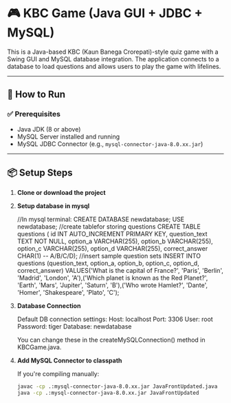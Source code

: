 # 🎮 KBC Game (Java GUI + JDBC + MySQL)

This is a Java-based KBC (Kaun Banega Crorepati)-style quiz game with a Swing GUI and MySQL database integration. The application connects to a database to load questions and allows users to play the game with lifelines.

---

## 🚀 How to Run

### ✅ Prerequisites

- Java JDK (8 or above)
- MySQL Server installed and running
- MySQL JDBC Connector (e.g., `mysql-connector-java-8.0.xx.jar`)

---

## 📦 Setup Steps

1. **Clone or download the project**

2. **Setup database in mysql**

   //In mysql terminal:
   CREATE DATABASE newdatabase;
   USE newdatabase;
   //create tablefor storing questions
   CREATE TABLE questions ( id INT AUTO_INCREMENT PRIMARY KEY, question_text TEXT NOT NULL, option_a VARCHAR(255), option_b VARCHAR(255), option_c VARCHAR(255), option_d VARCHAR(255), correct_answer CHAR(1) -- A/B/C/D);
   //insert sample question sets
   INSERT INTO questions (question_text, option_a, option_b, option_c, option_d, correct_answer) VALUES('What is the capital of France?', 'Paris', 'Berlin', 'Madrid', 'London', 'A'),('Which planet is known as the Red Planet?', 'Earth', 'Mars', 'Jupiter', 'Saturn', 'B'),('Who wrote Hamlet?', 'Dante', 'Homer', 'Shakespeare', 'Plato', 'C');

4. **Database Connection**

   Default DB connection settings:
     Host: localhost
     Port: 3306
     User: root
     Password: tiger
     Database: newdatabase

   You can change these in the createMySQLConnection() method in KBCGame.java.
   
5. **Add MySQL Connector to classpath**

   If you're compiling manually:
   ```bash
   javac -cp .:mysql-connector-java-8.0.xx.jar JavaFrontUpdated.java
   java -cp .:mysql-connector-java-8.0.xx.jar JavaFrontUpdated

